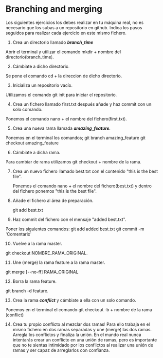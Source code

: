 # Branching and merging

Los siguientes ejercicios los debes realizar en tu máquina real, no es necesario que los subas a un repositorio en github. Indica los pasos seguidos para realizar cada ejercicio en este mismo fichero.

1. Crea un directorio llamado _**branch_time**_

  Abrir el terminal y utilizar el comando mkdir + nombre del directorio(branch_time).
  
2. Cámbiate a dicho directorio.

  Se pone el comando cd + la direccion de dicho directorio.
  
3. Inicializa un repositorio vacío.
  
  Utilizamos el comando git init para iniciar el repositorio.
  
4. Crea un fichero llamado first.txt después añade y haz commit con un solo comando.
  
  Ponemos el comando nano + el nombre del fichero(first.txt).
  
5. Crea una nueva rama llamada _**amazing_feature**_.
  
  Ponemos en el terminal los comandos;
  git branch amazing_feature
  git checkout amazing_feature
  
6. Cámbiate a dicha rama.
  
  Para cambiar de rama utilizamos git checkout + nombre de la rama.
  
7. Crea un nuevo fichero llamado best.txt con el contenido "this is the best file".
  
    Ponemos el comando nano + el nombre del fichero(best.txt) y dentro del fichero ponemos "this is the best file".
  
8. Añade el fichero al área de preparación.

   git add  best.txt
   
9. Haz commit del fichero con el mensaje "added best.txt".
  
  Poner los siguientes comandos:
  git add added best.txt
  git commit -m 'Comentario'
  
10. Vuelve a la rama master.
  
  git checkout NOMBRE_RAMA_ORIGINAL.
  
11. Une (merge) la rama feature a la rama master.
  
  git merge [--no-ff] RAMA_ORIGINAL
  
12. Borra la rama feature.
  
  git branch -d feature.
  
13. Crea la rama _**conflict**_ y cámbiate a ella con un solo comando.
  
  Ponemos en el terminal el comando git checkout -b + nombre de la rama (conflict)
  
14. Crea tu propio conflicto al mezclar dos ramas! Para ello trabaja en el mismo fichero en dos ramas separadas y une (merge) las dos ramas. Arregla los conflictos y finaliza la unión. En el mundo real nunca intentarás crear un conflicto en una unión de ramas, pero es importante que no te sientas intimidado por los conflictos al realizar una unión de ramas y ser capaz de arreglarlos con confianza.
  
